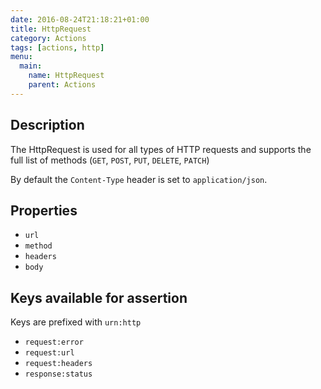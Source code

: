 ```yaml
---
date: 2016-08-24T21:18:21+01:00
title: HttpRequest
category: Actions
tags: [actions, http]
menu:
  main:
    name: HttpRequest
    parent: Actions
---
```


## Description
The HttpRequest is used for all types of HTTP requests and supports the full list of methods (`GET`, `POST`, `PUT`, `DELETE`, `PATCH`)

By default the `Content-Type` header is set to `application/json`.

## Properties

* `url`
* `method`
* `headers`
* `body`

## Keys available for assertion

Keys are prefixed with `urn:http`

* `request:error`
* `request:url`
* `request:headers`
* `response:status`

